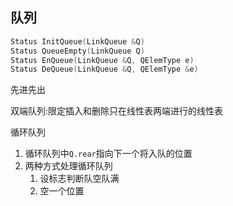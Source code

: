 ## 队列

```c
Status InitQueue(LinkQueue &Q)
Status QueueEmpty(LinkQueue Q)
Status EnQueue(LinkQueue &Q, QElemType e)
Status DeQueue(LinkQueue &Q, QElemType &e)
```

先进先出

双端队列:限定插入和删除只在线性表两端进行的线性表

循环队列

1.  循环队列中``Q.rear``指向下一个将入队的位置
2.  两种方式处理循环队列
    1.  设标志判断队空队满
    2.  空一个位置
